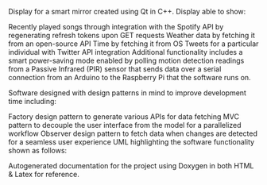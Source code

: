 Display for a smart mirror created using Qt in C++. Display able to show:

Recently played songs through integration with the Spotify API by regenerating refresh tokens upon GET requests
Weather data by fetching it from an open-source API
Time by fetching it from OS
Tweets for a particular individual with Twitter API integration
Additional functionality includes a smart power-saving mode enabled by polling motion detection readings from a Passive Infrared (PIR) sensor that sends data over a serial connection from an Arduino to the Raspberry Pi that the software runs on.

Software designed with design patterns in mind to improve development time including:

Factory design pattern to generate various APIs for data fetching
MVC pattern to decouple the user interface from the model for a parallelized workflow
Observer design pattern to fetch data when changes are detected for a seamless user experience
UML highlighting the software functionality shown as follows:



Autogenerated documentation for the project using Doxygen in both HTML & Latex for reference.
